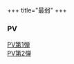 +++
title="最弱"
+++

### PV
[PV第1弾](https://youtu.be/_WPu42x2DEE)\
[PV第2弾](https://youtu.be/LtwLjXQ3p1A)

